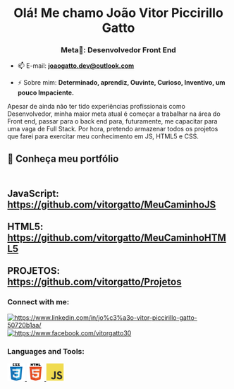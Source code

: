 <h1 align="center">Olá! Me chamo João Vitor Piccirillo Gatto</h1>
<h3 align="center">Meta🎯: Desenvolvedor Front End</h3>

- 📫 E-mail: **joaogatto.dev@outlook.com**

- ⚡ Sobre mim: **Determinado, aprendiz, Ouvinte, Curioso, Inventivo, um pouco Impaciente.**

Apesar de ainda não ter tido experiências profissionais como Desenvolvedor, minha maior meta atual é começar a trabalhar na área do Front end, passar para o back end para, futuramente, me capacitar para uma vaga de Full Stack. Por hora, pretendo  armazenar todos os projetos que farei para exercitar meu conhecimento em JS, HTML5 e CSS.
<h2> 🔎 Conheça meu portfólio <h2>

<br> JavaScript: https://github.com/vitorgatto/MeuCaminhoJS </br>
<br> HTML5: https://github.com/vitorgatto/MeuCaminhoHTML5 </br>
<br> PROJETOS: https://github.com/vitorgatto/Projetos </br>

<h3 align="left">Connect with me:</h3>
<p align="left">
<a href="https://linkedin.com/in/https://www.linkedin.com/in/jo%c3%a3o-vitor-piccirillo-gatto-50720b1aa/" target="blank"><img align="center" src="https://raw.githubusercontent.com/rahuldkjain/github-profile-readme-generator/master/src/images/icons/Social/linked-in-alt.svg" alt="https://www.linkedin.com/in/jo%c3%a3o-vitor-piccirillo-gatto-50720b1aa/" height="30" width="40" /></a>
<a href="https://fb.com/https://www.facebook.com/vitorgatto30" target="blank"><img align="center" src="https://raw.githubusercontent.com/rahuldkjain/github-profile-readme-generator/master/src/images/icons/Social/facebook.svg" alt="https://www.facebook.com/vitorgatto30" height="30" width="40" /></a>
</p>

<h3 align="left">Languages and Tools:</h3>
<p align="left"> <a href="https://www.w3schools.com/css/" target="_blank" rel="noreferrer"> <img src="https://raw.githubusercontent.com/devicons/devicon/master/icons/css3/css3-original-wordmark.svg" alt="css3" width="40" height="40"/> </a> <a href="https://www.w3.org/html/" target="_blank" rel="noreferrer"> <img src="https://raw.githubusercontent.com/devicons/devicon/master/icons/html5/html5-original-wordmark.svg" alt="html5" width="40" height="40"/> </a> <a href="https://developer.mozilla.org/en-US/docs/Web/JavaScript" target="_blank" rel="noreferrer"> <img src="https://raw.githubusercontent.com/devicons/devicon/master/icons/javascript/javascript-original.svg" alt="javascript" width="40" height="40"/> </a> </p>
